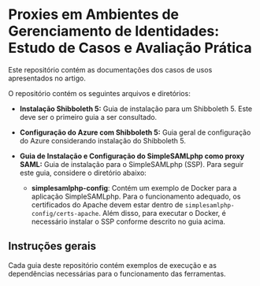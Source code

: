 # Proxies em Ambientes de Gerenciamento de Identidades: Estudo de Casos e Avaliação Prática

Este repositório contém as documentações dos casos de usos apresentados no artigo.

O repositório contém os seguintes arquivos e diretórios:

* **Instalação Shibboleth 5:** Guia de instalação para um Shibboleth 5. Este deve ser o primeiro guia a ser consultado.

* **Configuração do Azure com Shibboleth 5:** Guia geral de configuração do Azure considerando instalação do Shibboleth 5.
* **Guia de Instalação e Configuração do SimpleSAMLphp como proxy SAML:** Guia de instalação para o SimpleSAMLphp (SSP).  Para seguir este guia, considere o diretório abaixo:
  * **simplesamlphp-config**: Contém um exemplo de Docker para a aplicação SimpleSAMLphp. Para o funcionamento adequado, os certificados do Apache devem estar dentro de `simplesamlphp-config/certs-apache`. Além disso, para executar o Docker, é necessário instalar o SSP conforme descrito no guia acima.



## Instruções gerais

Cada guia deste repositório contém exemplos de execução e as dependências necessárias para o funcionamento das ferramentas.